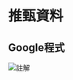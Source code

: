 # 推甄資料

## Google程式

![註解](https://www.google.com/logos/doodles/2020/december-holidays-days-2-30-6753651837108830.5-s.png)
